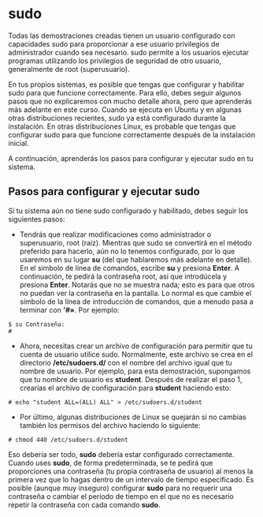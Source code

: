 
# sudo

Todas las demostraciones creadas tienen un usuario configurado con capacidades sudo para proporcionar a ese usuario privilegios de administrador cuando sea necesario. sudo permite a los usuarios ejecutar programas utilizando los privilegios de seguridad de otro usuario, generalmente de root (superusuario).

En tus propios sistemas, es posible que tengas que configurar y habilitar sudo para que funcione correctamente. Para ello, debes seguir algunos pasos que no explicaremos con mucho detalle ahora, pero que aprenderás más adelante en este curso. Cuando se ejecuta en Ubuntu y en algunas otras distribuciones recientes, sudo ya está configurado durante la instalación. En otras distribuciones Linux, es probable que tengas que configurar sudo para que funcione correctamente después de la instalación inicial.

A continuación, aprenderás los pasos para configurar y ejecutar sudo en tu sistema.

## Pasos para configurar y ejecutar sudo

Si tu sistema aún no tiene sudo configurado y habilitado, debes seguir los siguientes pasos:

- Tendrás que realizar modificaciones como administrador o superusuario, root (raíz). Mientras que sudo se convertirá en el método preferido para hacerlo, aún no lo tenemos configurado, por lo que usaremos en su lugar **su** (del que hablaremos más adelante en detalle). En el símbolo de línea de comandos, escribe **su** y presiona **Enter**. A continuación, te pedirá la contraseña root, así que introdúcela y presiona **Enter**. Notarás que no se muestra nada; esto es para que otros no puedan ver la contraseña en la pantalla. Lo normal es que cambie el símbolo de la línea de introducción de comandos, que a menudo pasa a terminar con **'#»**. Por ejemplo:

~~~
$ su Contraseña:
#
~~~

- Ahora, necesitas crear un archivo de configuración para permitir que tu cuenta de usuario utilice sudo. Normalmente, este archivo se crea en el directorio **/etc/sudoers.d/**  con el nombre del archivo igual que tu nombre de usuario. Por ejemplo, para esta demostración, supongamos que tu nombre de usuario es **student**. Después de realizar el paso 1, crearías el archivo de configuración para **student** haciendo esto:
~~~
# echo "student ALL=(ALL) ALL" > /etc/sudoers.d/student
~~~
- Por último, algunas distribuciones de Linux se quejarán si no cambias también los permisos del archivo haciendo lo siguiente:
~~~
# chmod 440 /etc/sudoers.d/student
~~~
Eso debería ser todo, **sudo** debería estar configurado correctamente. Cuando uses **sudo**, de forma predeterminada, se te pedirá que proporciones una contraseña (tu propia contraseña de usuario) al menos la primera vez que lo hagas dentro de un intervalo de tiempo especificado. Es posible (aunque muy inseguro) configurar **sudo** para no requerir una contraseña o cambiar el período de tiempo en el que no es necesario repetir la contraseña con cada comando **sudo**.


